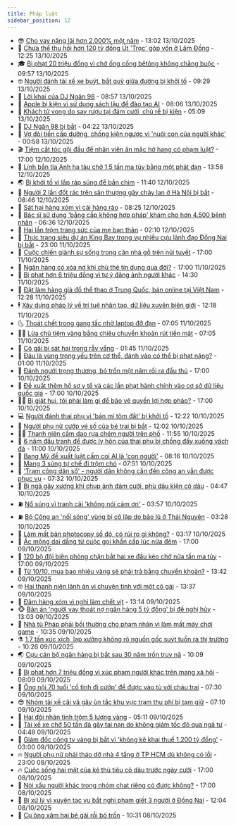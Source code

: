 ```yaml
---
title: Pháp luật
sidebar_position: 12
---
```


<!-- vnexpress-phap-luat:START -->
- 😎 [Cho vay nặng lãi hơn 2.000% một năm](https://vnexpress.net/cho-vay-lai-hon-2-000-nam-4950896.html) - 13:02 13/10/2025
- 🥰 [Chưa thể thu hồi hơn 120 tỷ đồng Út &#39;Trọc&#39; góp vốn ở Lâm Đồng](https://vnexpress.net/vu-an-ut-troc-4950892.html) - 12:25 13/10/2025
- 🎓 [Bị phạt 20 triệu đồng vì chở ống cống bêtông không chằng buộc](https://vnexpress.net/bi-phat-20-trieu-dong-vi-cho-ong-cong-betong-khong-chang-buoc-4950838.html) - 09:57 13/10/2025
- 🤓 [Người đánh tài xế xe buýt, bắt quỳ giữa đường bị khởi tố](https://vnexpress.net/nguoi-danh-tai-xe-xe-buyt-bat-quy-giua-duong-bi-khoi-to-4950810.html) - 09:29 13/10/2025
- 🎊 [Lời khai của DJ Ngân 98](https://vnexpress.net/loi-khai-cua-dj-ngan-98-4950756.html) - 08:57 13/10/2025
- 🙉 [Apple bị kiện vì sử dụng sách lậu để đào tạo AI](https://vnexpress.net/apple-bi-kien-vi-su-dung-sach-lau-de-dao-tao-ai-4950724.html) - 08:06 13/10/2025
- 🤡 [Khách tử vong do say rượu tại đám cưới, chú rể bị kiện](https://vnexpress.net/ban-than-tu-vong-sau-khi-uong-ruou-mung-chu-re-bi-kien-4950681.html) - 05:09 13/10/2025
- 🗽 [DJ Ngân 98 bị bắt](https://vnexpress.net/dj-ngan-98-bi-bat-4950676.html) - 04:22 13/10/2025
- 🌋 [Vợ đòi tiền cấp dưỡng, chồng kiện ngược vì &#39;nuôi con của người khác&#39;](https://vnexpress.net/vo-kien-doi-tien-cap-duong-chong-kien-nguoc-vi-nuoi-con-tu-hu-4950477.html) - 00:58 13/10/2025
- 🎬 [Tiệm cắt tóc gội đầu để nhân viên ăn mặc hở hang có phạm luật?](https://vnexpress.net/tiem-cat-toc-goi-dau-de-nhan-vien-an-mac-ho-hang-co-pham-luat-4950443.html) - 17:00 12/10/2025
- 💯 [Lính bắn tỉa Anh hạ tàu chở 1,5 tấn ma túy bằng một phát đạn](https://vnexpress.net/linh-ban-tia-anh-ha-tau-cho-1-5-tan-ma-tuy-bang-mot-phat-dan-4950433.html) - 13:58 12/10/2025
- 🌏 [Bị khởi tố vì lắp ráp súng để bắn chim](https://vnexpress.net/bi-khoi-to-vi-lap-rap-sung-de-ban-chim-4950419.html) - 11:40 12/10/2025
- 🌊 [Người 2 lần đốt rác trên sân thượng gây cháy lan ở Hà Nội bị bắt](https://vnexpress.net/nguoi-2-lan-dot-rac-tren-san-thuong-gay-chay-lan-o-ha-noi-bi-bat-4950381.html) - 08:46 12/10/2025
- 💂 [Sát hại hàng xóm vì cái hàng rào](https://vnexpress.net/sat-hai-hang-xom-vi-cai-hang-rao-4950378.html) - 08:25 12/10/2025
- 🎡 [Bác sĩ sử dụng &#39;bằng cấp không hợp pháp&#39; khám cho hơn 4.500 bệnh nhân](https://vnexpress.net/bac-si-su-dung-bang-cap-khong-hop-phap-kham-cho-hon-4-500-benh-nhan-4950353.html) - 06:36 12/10/2025
- 🫶 [Hai lần trộm trang sức của mẹ bạn thân](https://vnexpress.net/hai-lan-trom-trang-suc-cua-me-ban-than-4950205.html) - 02:10 12/10/2025
- 🐲 [Thực trạng siêu dự án King Bay trong vụ nhiều cựu lãnh đạo Đồng Nai bị bắt](https://vnexpress.net/thuc-trang-sieu-du-an-king-bay-trong-vu-nhieu-cuu-lanh-dao-dong-nai-bi-bat-4949464.html) - 23:00 11/10/2025
- 🚀 [Cuộc chiến giành sự sống trong căn nhà gỗ trên núi tuyết](https://vnexpress.net/cuoc-chien-gianh-su-song-trong-can-nha-go-tren-nui-tuyet-4950192.html) - 17:00 11/10/2025
- 🎊 [Ngân hàng có xóa nợ khi chủ thẻ tín dụng qua đời?](https://vnexpress.net/nguoi-vay-chet-co-duoc-ngan-hang-xoa-no-the-tin-dung-4949027.html) - 17:00 11/10/2025
- 🤗 [Bị phạt hơn 6 triệu đồng vì tự ý đăng ảnh người khác](https://vnexpress.net/bi-phat-vi-dang-anh-nguoi-khac-len-facebook-trai-phep-4950239.html) - 14:30 11/10/2025
- 🗽 [Đặt làm hàng giả đồ thể thao ở Trung Quốc, bán online tại Việt Nam](https://vnexpress.net/mua-hang-gia-do-the-thao-trung-quoc-de-ban-online-4950225.html) - 12:28 11/10/2025
- 🕴 [Xây dựng pháp lý về trí tuệ nhân tạo, dữ liệu xuyên biên giới](https://vnexpress.net/xay-dung-phap-ly-ve-tri-tue-nhan-tao-du-lieu-xuyen-bien-gioi-4950187.html) - 12:18 11/10/2025
- 🌜 [Thoát chết trong gang tấc nhờ laptop đỡ đạn](https://vnexpress.net/thoat-chet-trong-gang-tac-nho-laptop-do-dan-4950062.html) - 07:05 11/10/2025
- 🧑‍🏫 [Lừa chủ tiệm vàng bằng chiêu chuyển khoản rút tiền mặt](https://vnexpress.net/lua-chu-tiem-vang-bang-chieu-chuyen-khoan-rut-tien-mat-4950133.html) - 07:05 11/10/2025
- 🦩 [Cô gái bị sát hại trong rẫy vắng](https://vnexpress.net/co-gai-bi-sat-hai-trong-ray-vang-4950011.html) - 01:45 11/10/2025
- 💼 [Đâu là vùng trọng yếu trên cơ thể, đánh vào có thể bị phạt nặng?](https://vnexpress.net/dau-la-vung-trong-yeu-tren-co-the-danh-vao-co-the-bi-phat-nang-4949623.html) - 01:00 11/10/2025
- 💫 [Đánh người trọng thương, bỏ trốn một năm rồi ra đầu thú](https://vnexpress.net/danh-nguoi-trong-thuong-bo-tron-mot-nam-roi-ra-dau-thu-4949930.html) - 17:00 10/10/2025
- 🦅 [Đề xuất thêm hồ sơ y tế và các lần phạt hành chính vào cơ sở dữ liệu quốc gia](https://vnexpress.net/de-xuat-them-ho-so-y-te-va-cac-lan-phat-hanh-chinh-vao-co-so-du-lieu-quoc-gia-4949781.html) - 17:00 10/10/2025
- 🧑‍💻 [Bị giật hụi, tôi phải làm gì để bảo vệ quyền lợi hợp pháp?](https://vnexpress.net/bi-giat-hui-phai-lam-gi-de-bao-ve-quyen-loi-hop-phap-4944781.html) - 17:00 10/10/2025
- 💻 [Người đánh thai phụ vì &#39;bán mì tôm đắt&#39; bị khởi tố](https://vnexpress.net/nguoi-danh-thai-phu-vi-ban-mi-tom-dat-bi-khoi-to-4949934.html) - 12:22 10/10/2025
- 🤠 [Người phụ nữ cướp vé số của bé trai bị bắt](https://vnexpress.net/nguoi-phu-nu-cuop-ve-so-cua-be-trai-bi-bat-4949928.html) - 12:02 10/10/2025
- 🧑‍🏫 [Thanh niên cầm dao rựa chém người trên phố](https://vnexpress.net/thanh-nien-cam-dao-rua-chem-nguoi-tren-pho-4949914.html) - 11:55 10/10/2025
- 🌈 [6 năm đấu tranh để được ly hôn của thai phụ bị chồng đẩy xuống vách đá](https://vnexpress.net/6-nam-dau-tranh-de-duoc-ly-hon-cua-thai-phu-bi-chong-day-xuong-vach-da-4949911.html) - 11:00 10/10/2025
- 🌮 [Bang Mỹ đề xuất luật cấm coi AI là &#39;con người&#39;](https://vnexpress.net/bang-my-de-xuat-luat-cam-coi-ai-la-con-nguoi-4949698.html) - 08:16 10/10/2025
- 🐲 [Mang 3 súng tự chế đi trộm chó](https://vnexpress.net/mang-3-sung-tu-che-di-trom-cho-4949765.html) - 07:51 10/10/2025
- 🧰 [&#39;Trạm công dân số&#39; - người dân không cần đến công an vẫn được phục vụ](https://vnexpress.net/tram-cong-dan-so-nguoi-dan-khong-can-den-cong-an-van-duoc-phuc-vu-4949715.html) - 07:32 10/10/2025
- 💄 [Bị ngã gãy xương khi chụp ảnh đám cưới, phù dâu kiện cô dâu](https://vnexpress.net/bi-nga-gay-xuong-khi-chup-anh-dam-cuoi-phu-dau-kien-co-dau-4949694.html) - 04:47 10/10/2025
- ⛽️ [Nổ súng vì tranh cãi &#39;không nói cảm ơn&#39;](https://vnexpress.net/no-sung-vi-tranh-cai-khong-noi-cam-on-4949644.html) - 03:57 10/10/2025
- ⛽️ [Bộ Công an &#39;nối sóng&#39; vùng bị cô lập do bão lũ ở Thái Nguyên](https://vnexpress.net/bo-cong-an-noi-song-cac-vung-bi-chia-cat-do-bao-lu-o-thai-nguyen-4949640.html) - 03:28 10/10/2025
- 💂 [Làm mất bản photocopy sổ đỏ, có rủi ro gì không?](https://vnexpress.net/lam-mat-ban-photocopy-so-do-co-rui-ro-gi-khong-4949612.html) - 03:17 10/10/2025
- 🤔 [Ác mộng dai dẳng từ cuộc gọi khẩn cấp lúc nửa đêm](https://vnexpress.net/ac-mong-dai-dang-tu-cuoc-goi-khan-cap-luc-nua-dem-4949434.html) - 17:00 09/10/2025
- 🧐 [120 bộ đội biên phòng chặn bắt hai xe đầu kéo chở nửa tấn ma túy](https://vnexpress.net/120-bo-doi-bien-phong-chan-bat-hai-xe-dau-keo-cho-nua-tan-ma-tuy-4949274.html) - 17:00 09/10/2025
- 🎃 [Từ 10/10, mua bao nhiêu vàng sẽ phải trả bằng chuyển khoản?](https://vnexpress.net/tu-10-10-mua-bao-nhieu-vang-thi-phai-chuyen-khoan-4949440.html) - 13:42 09/10/2025
- 🤓 [Hai thanh niên lãnh án vì chuyện tình với một cô gái](https://vnexpress.net/hai-thanh-nien-lanh-an-vi-chuyen-tinh-voi-mot-co-gai-4949365.html) - 13:37 09/10/2025
- 💃 [Đâm hàng xóm vì nghi làm chết vịt](https://vnexpress.net/dam-hang-xom-vi-nghi-lam-chet-3-con-vit-4949429.html) - 13:14 09/10/2025
- 🐵 [Bản án &#39;người vay thoát nợ ngân hàng 5 tỷ đồng&#39; bị đề nghị hủy](https://vnexpress.net/ban-an-nguoi-vay-thoat-no-ngan-hang-5-ty-dong-bi-de-nghi-huy-4949439.html) - 13:03 09/10/2025
- 🤖 [Nhà tù Pháp phải bồi thường cho phạm nhân vì làm mất máy chơi game](https://vnexpress.net/nha-tu-phap-phai-boi-thuong-cho-pham-nhan-vi-lam-mat-may-choi-game-4949308.html) - 10:35 09/10/2025
- ⚗️ [1,7 tấn xúc xích, lạp xưởng không rõ nguồn gốc suýt tuồn ra thị trường](https://vnexpress.net/1-7-tan-xuc-xich-lap-xuong-khong-ro-nguon-goc-suyt-tuon-ra-thi-truong-4949405.html) - 10:26 09/10/2025
- 🌏 [Cựu cán bộ ngân hàng bị bắt sau 30 năm trốn truy nã](https://vnexpress.net/cuu-can-bo-ngan-hang-bi-bat-sau-30-nam-tron-truy-na-4949390.html) - 10:09 09/10/2025
- 🦆 [Bị phạt hơn 7 triệu đồng vì xúc phạm người khác trên mạng xã hội](https://vnexpress.net/bi-phat-hon-7-trieu-dong-vi-xuc-pham-nguoi-khac-tren-mang-xa-hoi-4949331.html) - 08:09 09/10/2025
- 🐎 [Ông nội 70 tuổi &#39;cố tình đi cướp&#39; để được vào tù với cháu trai](https://vnexpress.net/ong-noi-70-tuoi-co-tinh-pham-toi-de-duoc-vao-tu-voi-chau-trai-4949275.html) - 07:30 09/10/2025
- 😎 [Nhóm tài xế cãi vã gây ùn tắc khu vực trạm thu phí bị tạm giữ](https://vnexpress.net/ba-nguoi-chan-xe-gay-roi-truoc-tram-thu-phi-bi-dieu-tra-4949269.html) - 07:10 09/10/2025
- 💪 [Hai đôi nhân tình trộm 5 lượng vàng](https://vnexpress.net/hai-doi-nhan-tinh-trom-5-luong-vang-4949161.html) - 05:11 09/10/2025
- 🤡 [Tài xế xe chở 50 tấn đá gây tai nạn do không giảm tốc độ qua ngã tư](https://vnexpress.net/tai-xe-xe-cho-50-tan-da-gay-tai-nan-do-khong-giam-toc-do-qua-nga-tu-4949183.html) - 04:48 09/10/2025
- 🌁 [Giám đốc công ty vàng bị bắt vì &#39;không kê khai thuế 1.200 tỷ đồng&#39;](https://vnexpress.net/giam-doc-cong-ty-vang-bi-bat-vi-khong-ke-khai-thue-1-200-ty-dong-4949125.html) - 03:00 09/10/2025
- 🔥 [Người phụ nữ phải tháo dỡ nhà 4 tầng ở TP HCM dù không có lỗi](https://vnexpress.net/nguoi-phu-nu-phai-thao-do-nha-4-tang-o-tp-hcm-du-khong-co-loi-4948279.html) - 23:00 08/10/2025
- 🔥 [Cuộc sống hai mặt của kẻ thủ tiêu cô dâu trước ngày cưới](https://vnexpress.net/cuoc-song-hai-mat-cua-ke-thu-tieu-co-dau-truoc-ngay-cuoi-4948984.html) - 17:00 08/10/2025
- 👺 [Nói xấu người khác trong nhóm chat riêng có được không?](https://vnexpress.net/noi-xau-nguoi-khac-trong-nhom-chat-rieng-co-duoc-khong-4948133.html) - 17:00 08/10/2025
- 🎊 [Bị xử lý vì xuyên tạc vụ bắt nghi phạm giết 3 người ở Đồng Nai](https://vnexpress.net/bi-xu-ly-vi-xuyen-tac-vu-bat-nghi-pham-giet-3-nguoi-o-dong-nai-4948986.html) - 12:04 08/10/2025
- 🎊 [Cụ ông xâm hại bé gái rồi bỏ trốn](https://vnexpress.net/cu-ong-xam-hai-be-gai-roi-bo-tron-4948940.html) - 10:31 08/10/2025<!-- vnexpress-phap-luat:END -->
